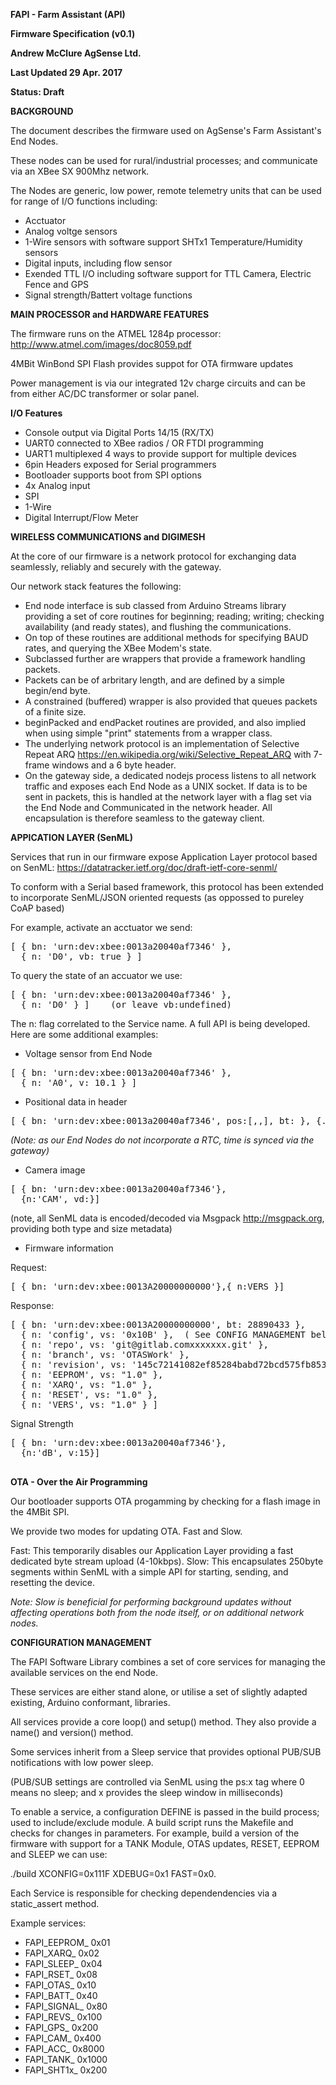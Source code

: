 <b>FAPI - Farm Assistant (API)

Firmware Specification  (v0.1)

Andrew McClure
AgSense Ltd.

Last Updated 29 Apr. 2017

Status: Draft

BACKGROUND</b>

The document describes the firmware used on AgSense's Farm Assistant's End Nodes.

These nodes can be used for rural/industrial processes; and communicate via an XBee SX 900Mhz network.

The Nodes are generic, low power, remote telemetry units that can be used for range of I/O functions including:

- Acctuator
- Analog voltge sensors
- 1-Wire sensors with software support SHTx1 Temperature/Humidity sensors 
- Digital inputs, including flow sensor
- Exended TTL I/O including software support for TTL Camera, Electric Fence and GPS
- Signal strength/Battert voltage functions

<b>MAIN PROCESSOR and HARDWARE FEATURES</b>

The firmware runs on the ATMEL 1284p processor:
http://www.atmel.com/images/doc8059.pdf

4MBit WinBond SPI Flash provides suppot for OTA firmware updates

Power management is via our integrated 12v charge circuits and can be from either AC/DC transformer or solar panel.

<b>I/O Features</b>

- Console output via Digital Ports 14/15 (RX/TX)
- UART0 connected to XBee radios / OR FTDI programming
- UART1 multiplexed 4 ways to provide support for multiple devices
- 6pin Headers exposed for  Serial programmers
- Bootloader supports boot from SPI options
- 4x Analog input
- SPI
- 1-Wire
- Digital Interrupt/Flow Meter

<b>WIRELESS COMMUNICATIONS and DIGIMESH</b>

At the core of our firmware is a network protocol for exchanging data seamlessly, reliably and securely with the gateway.

Our network stack features the following:

- End node interface is sub classed from Arduino Streams library providing a set of core routines for beginning; reading; writing; checking availability (and ready states), and flushing the communications.
- On top of these routines are additional methods for specifying BAUD rates, and querying the XBee Modem's state.
- Subclassed further are wrappers that provide a framework handling packets.  
- Packets can be of arbritary length, and are defined by a simple begin/end byte.  
- A constrained (buffered) wrapper is also provided that queues packets of a finite size.
- beginPacked and endPacket routines are provided, and also implied when using simple "print" statements from a wrapper class.
- The underlying network protocol is an implementation of Selective Repeat ARQ https://en.wikipedia.org/wiki/Selective_Repeat_ARQ with 7-frame windows and a 6 byte header.
- On the gateway side, a dedicated nodejs process listens to all network traffic and exposes each End Node as a UNIX socket. If data is to be sent in packets, this is handled at the network layer with a flag set via the End Node and Communicated in the network header.  All encapsulation is therefore seamless to the gateway client.

<b>APPICATION LAYER (SenML)</b>

Services that run in our firmware expose Application Layer protocol based on SenML: https://datatracker.ietf.org/doc/draft-ietf-core-senml/

To conform with a Serial based framework, this protocol has been extended to incorporate SenML/JSON oriented requests (as oppossed to pureley CoAP based)

For example, activate an acctuator we send:

<pre>
[ { bn: 'urn:dev:xbee:0013a20040af7346' },
  { n: 'D0', vb: true } ]
</pre>

To query the state of an accuator we use:

<pre>
[ { bn: 'urn:dev:xbee:0013a20040af7346' },
  { n: 'D0' } ]    (or leave vb:undefined)
</pre>

The n: flag correlated to the Service name.  A full API is being developed.  Here are some additional examples:

- Voltage sensor from End Node
<pre>
[ { bn: 'urn:dev:xbee:0013a20040af7346' },
  { n: 'A0', v: 10.1 } ]
</pre>

- Positional data in header
<pre>
[ { bn: 'urn:dev:xbee:0013a20040af7346', pos:[<lon>,<lat>,<alt>], bt:<ms since midnight> }, {...} ],
</pre>

<i>(Note: as our End Nodes do not incorporate a RTC, time is synced via the gateway)</i>

- Camera image
<pre>
[ { bn: 'urn:dev:xbee:0013a20040af7346'},
  {n:'CAM', vd:<Buffer 0x....>}]
</pre>

(note, all SenML data is encoded/decoded via Msgpack http://msgpack.org, providing both type and size metadata)

- Firmware information

Request:
<pre>
[ { bn: 'urn:dev:xbee:0013A20000000000'},{ n:VERS }]
</pre>

Response:
<pre>
[ { bn: 'urn:dev:xbee:0013A20000000000', bt: 28890433 },
  { n: 'config', vs: '0x10B' },  ( See CONFIG MANAGEMENT below )
  { n: 'repo', vs: 'git@gitlab.comxxxxxxx.git' },
  { n: 'branch', vs: 'OTASWork' },
  { n: 'revision', vs: '145c72141082ef85284babd72bcd575fb8533100' },
  { n: 'EEPROM', vs: "1.0" },
  { n: 'XARQ', vs: "1.0" },
  { n: 'RESET', vs: "1.0" },
  { n: 'VERS', vs: "1.0" } ]
</pre>

Signal Strength
<pre>
[ { bn: 'urn:dev:xbee:0013a20040af7346'},
  {n:'dB', v:15}]
  </pre>


<b>OTA - Over the Air Programming</b>

Our bootloader supports OTA progamming by checking for a flash image in the 4MBit SPI.

We provide two modes for updating OTA. Fast and Slow.

Fast: This temporarily disables our Application Layer providing a fast dedicated byte stream upload  (4-10kbps).
Slow: This encapsulates 250byte segments within SenML with a simple API for starting, sending, and resetting the device.

<i>Note: Slow is beneficial for performing background updates without affecting operations both from the node itself, or on additional network nodes.</i>


<b>CONFIGURATION MANAGEMENT</b>

The FAPI Software Library combines a set of core services for managing the available services on the end Node.

These services are either stand alone, or utilise a set of slightly adapted existing, Arduino conformant, libraries.

All services provide a core loop() and setup() method.  They also provide a name() and version() method.

Some services inherit from a Sleep service that provides optional PUB/SUB notifications with low power sleep.

(PUB/SUB settings are controlled via SenML using the ps:x tag where 0 means no sleep; and x provides the sleep window in milliseconds)

To enable a service, a configuration DEFINE is passed in the build process; used to include/exclude module. A build script runs the Makefile and checks for changes in parameters. For example, build a version of the firmware with support for a TANK Module, OTAS updates, RESET,  EEPROM and SLEEP we can use:

./build XCONFIG=0x111F XDEBUG=0x1 FAST=0x0.

Each Service is responsible for checking dependendencies via a static_assert method.

Example services:

- FAPI_EEPROM_ 0x01
- FAPI_XARQ_   0x02 
- FAPI_SLEEP_  0x04
- FAPI_RSET_   0x08
- FAPI_OTAS_   0x10
- FAPI_BATT_   0x40
- FAPI_SIGNAL_ 0x80
- FAPI_REVS_   0x100
- FAPI_GPS_    0x200
- FAPI_CAM_    0x400
- FAPI_ACC_    0x8000
- FAPI_TANK_   0x1000
- FAPI_SHT1x_  0x200

